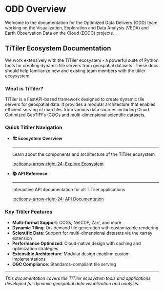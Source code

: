 # ODD Overview

Welcome to the documentation for the Optimized Data Delivery (ODD) team, working on the Visualization, Exploration and Data Analysis (VEDA) and Earth Observation Data on the Cloud (EODC) projects.


## TiTiler Ecosystem Documentation

We work extensively with the TiTiler ecosystem - a powerful suite of Python tools for creating dynamic tile servers from geospatial datasets. These docs should help familiarize new and existing team members with the titiler ecoysystem.

### What is TiTiler?

TiTiler is a FastAPI-based framework designed to create dynamic tile servers for geospatial data. It provides a modular architecture that enables efficient serving of map tiles from various data sources including Cloud Optimized GeoTIFFs (COGs and multi-dimensional scientific datasets.

### Quick Titiler Navigation

<div class="grid cards" markdown>

-   **🏗️ Ecosystem Overview**

    ---

    Learn about the components and architecture of the TiTiler ecosystem

    [:octicons-arrow-right-24: Explore Ecosystem](ecosystem/overview.md)

-   **📚 API Reference**

    ---

    Interactive API documentation for all TiTiler applications

    [:octicons-arrow-right-24: API Documentation](api/index.md)

</div>

### Key Titiler Features

- **Multi-format Support**: COGs, NetCDF, Zarr, and more
- **Dynamic Tiling**: On-demand tile generation with customizable rendering
- **Scientific Data**: Support for multi-dimensional datasets via the xarray extension
- **Performance Optimized**: Cloud-native design with caching and optimization strategies
- **Extensible Architecture**: Modular design enabling custom implementations
- **OGC Compliance**: Standards-compliant tile serving

---

*This documentation covers the TiTiler ecosystem tools and applications developed for dynamic geospatial data visualization and analysis.*
